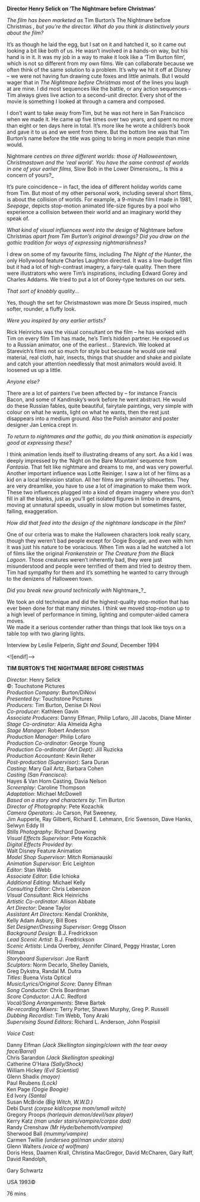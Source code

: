 

**Director Henry Selick on ‘The Nightmare before Christmas’**

_The film has been marketed as_ Tim Burton’s The Nightmare before Christmas _, but you’re the director. What do you think is distinctively yours about the film?_

It’s as though he laid the egg, but I sat on it and hatched it, so it came out looking a bit like both of us. He wasn’t involved in a hands-on way, but his hand is in it. It was my job in a way to make it look like a ‘Tim Burton film’, which is not so different from my own films. We can collaborate because we often think of the same solution to a problem. It’s why we hit it off at Disney – we were not having fun drawing cute foxes and little animals. But I would wager that in _The Nightmare before Christmas_ most of the lines you laugh at are mine. I did most sequences like the battle, or any action sequences – Tim always gives live action to a second-unit director. Every shot of the movie is something I looked at through a camera and composed.

I don’t want to take away from·Tim, but he was not here in San Francisco when we made it. He came up five times over two years, and spent no more than eight or ten days here in total. It’s more like he wrote a children’s book and gave it to us and we went from there. But the bottom line was that Tim Burton’s name before the title was going to bring in more people than mine would.

Nightmare _centres on three different worlds: those of Halloweentown, Christmastown and the ‘real world’. You have the same contrast of worlds in one of your earlier films,_ Slow Bob in the Lower Dimensions_. Is this a concern of yours?_

It’s pure coincidence – in fact, the idea of different holiday worlds came from Tim. But most of my other personal work, including several short films, is about the collision of worlds. For example, a 9-minute film I made in 1981, _Seepage_, depicts stop-motion animated life-size figures by a pool who experience a collision between their world and an imaginary world they speak of.

_What kind of visual influences went into the design of_ Nightmare before Christmas _apart from Tim Burton’s original drawings? Did you draw on the gothic tradition for ways of expressing nightmarishness?_

I drew on some of my favourite films, including _The Night of the Hunter_, the only Hollywood feature Charles Laughton directed. It was a low-budget film but it had a lot of high-contrast imagery, a fairy-tale quality. Then there were illustrators who were Tim’s inspirations, including Edward Gorey and Charles Addams. We tried to put a lot of Gorey-type textures on our sets.

_That sort of knobbly quality..._

Yes, though the set for Christmastown was more Dr Seuss inspired, much softer, rounder, a fluffy look.

_Were you inspired by any earlier artists?_

Rick Heinrichs was the visual consultant on the film – he has worked with Tim on every film Tim has made, he’s Tim’s hidden partner. He exposed us to a Russian animator, one of the earliest... Starevich. We looked at Starevich’s films not so much for style but because he would use real material, real cloth, hair, insects, things that shudder and shake and pixilate and catch your attention needlessly that most animators would avoid. It loosened us up a little.

_Anyone else?_

There are a lot of painters I’ve been affected by – for instance Francis Bacon, and some of Kandinsky’s·work before he went abstract. He would do these Russian fables, quite beautiful, fairytale paintings, very simple with colour on what he wants, light on what he wants, then the rest just disappears into a medium ground. Also the Polish animator and poster designer Jan Lenica crept in.

_To return to nightmares and the gothic, do you think animation is especially good at expressing these?_

I think animation lends itself to illustrating dreams of any sort. As a kid I was deeply impressed by the ‘Night on the Bare Mountain’ sequence from _Fantasia_. That felt like nightmare and dreams to me, and was very powerful. Another important influence was Lotte Reiniger. I saw a lot of her films as a kid on a local television station. All her films are primarily silhouettes. They are very dreamlike, you have to use a lot of imagination to make them work. These two influences plugged into a kind of dream imagery where you don’t fill in all the blanks, just as you’ll get isolated figures in limbo in dreams, moving at unnatural speeds, usually in slow motion but sometimes faster, falling, exaggeration.

_How did that feed into the design of the nightmare landscape in the film?_

One of our criteria was to make the Halloween characters look really scary, though they weren’t bad people except for Oogie Boogie, and even with him it was just his nature to be voracious. When Tim was a lad he watched a lot of films like the original _Frankenstein_ or _The Creature from the Black Lagoon_. Those creatures weren’t inherently bad, they were just misunderstood and people were terrified of them and tried to destroy them. Tim had sympathy for them and it’s something he wanted to carry through to the denizens of Halloween town.

_Did you break new ground technically with_ Nightmare_?_

We took an old technique and did the highest-quality stop-motion that has ever been done for that many minutes. I think we moved stop-motion up to a high level of performance in timing, lighting and computer-aided camera moves.  
We made it a serious contender rather than things that look like toys on a table top with two glaring lights.

Interview by Leslie Felperin, _Sight and Sound_, December 1994

<![endif]-->

**TIM BURTON’S THE NIGHTMARE BEFORE CHRISTMAS**

_Director_: Henry Selick  
©: Touchstone Pictures  
_Production Company_: Burton/DiNovi  
_Presented by_: Touchstone Pictures  
_Producers_: Tim Burton, Denise Di Novi  
_Co-producer_: Kathleen Gavin  
_Associate Producers_: Danny Elfman, Philip Lofaro, Jill Jacobs, Diane Minter  
_Stage Co-ordinator_: Alia Almeida Agha  
_Stage Manager_: Robert Anderson  
_Production Manager_: Philip Lofaro  
_Production Co-ordinator_: George Young  
_Production Co-ordinator (Art Dept)_: Jill Ruzicka  
_Production Accountant_: Kevin Reher  
_Post-production (Supervisor)_: Sara Duran  
_Casting_: Mary Gail Artz, Barbara Cohen  
_Casting (San Francisco)_:  
Hayes & Van Horn Casting, Davia Nelson  
_Screenplay_: Caroline Thompson  
_Adaptation_: Michael McDowell  
_Based on a story and characters by_: Tim Burton  
_Director of Photography_: Pete Kozachik  
_Camera Operators_: Jo Carson, Pat Sweeney,  
Jim Aupperle, Ray Gilberti, Richard E. Lehmann, Eric Swenson, Dave Hanks, Selwyn Eddy III  
_Stills Photography_: Richard Downing  
_Visual Effects Supervisor_: Pete Kozachik  
_Digital Effects Provided by_:  
Walt Disney Feature Animation  
_Model Shop Supervisor_: Mitch Romanauski  
_Animation Supervisor_: Eric Leighton  
_Editor_: Stan Webb  
_Associate Editor_: Edie Ichioka  
_Additional Editing_: Michael Kelly  
_Consulting Editor_: Chris Lebenzon  
_Visual Consultant_: Rick Heinrichs  
_Artistic Co-ordinator_: Allison Abbate  
_Art Director_: Deane Taylor  
_Assistant Art Directors_: Kendal Cronkhite,  
Kelly Adam Asbury, Bill Boes  
_Set Designer/Dressing Supervisor_: Gregg Olsson  
_Background Design_: B.J. Fredrickson  
_Lead Scenic Artist_: B.J. Fredrickson  
_Scenic Artists_: Linda Overbey, Jennifer Clinard, Peggy Hrastar, Loren Hillman  
_Storyboard Supervisor_: Joe Ranft  
_Sculptors_: Norm Decarlo, Shelley Daniels,  
Greg Dykstra, Randal M. Dutra  
_Titles_: Buena Vista Optical  
_Music/Lyrics/Original Score_: Danny Elfman  
_Song Conductor_: Chris Boardman  
_Score Conductor_: J.A.C. Redford  
_Vocal/Song Arrangements_: Steve Bartek  
_Re-recording Mixers_: Terry Porter, Shawn Murphy, Greg P. Russell  
_Dubbing Recordist_: Tim Webb, Tony Araki  
_Supervising Sound Editors_: Richard L. Anderson, John Pospisil

_Voice Cast:_

Danny Elfman _(Jack Skellington singing/clown with the tear away face/Barrel)_  
Chris Sarandon _(Jack Skellington speaking)_  
Catherine O’Hara _(Sally/Shock)_  
William Hickey _(Evil Scientist)_  
Glenn Shadix _(mayor)_  
Paul Reubens _(Lock)_  
Ken Page _(Oogie Boogie)_  
Ed Ivory _(Santa)_  
Susan McBride _(Big Witch, W.W.D.)_  
Debi Durst _(corpse kid/corpse mom/small witch)_  
Gregory Proops _(harlequin demon/devil/sax player)_  
Kerry Katz _(man under stairs/vampire/corpse dad)_  
Randy Crenshaw _(Mr Hyde/behemoth/vampire)_  
Sherwood Ball _(mummy/vampire)_  
Carmen Twillie _(undersea gal/man under stairs)_  
Glenn Walters _(voice of wolfman)_  
Doris Hess, Daamen Krall, Christina MacGregor, David McCharen, Gary Raff, David Randolph,

Gary Schwartz

USA 1993©

76 mins
<!--stackedit_data:
eyJoaXN0b3J5IjpbLTQ4Njg1MzgwM119
-->